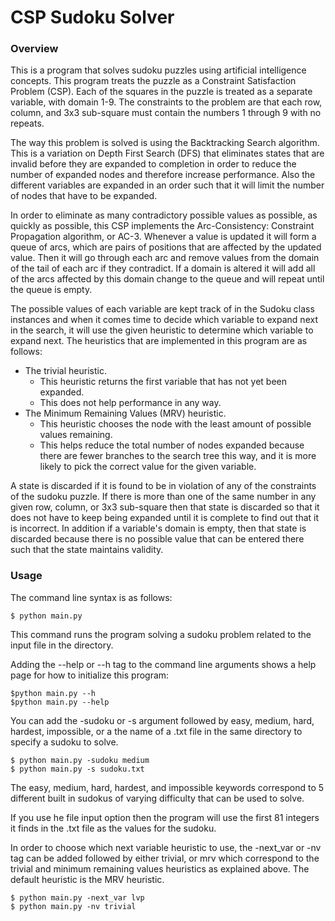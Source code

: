 # CSP Sudoku Solver

### Overview
This is a program that solves sudoku puzzles using artificial intelligence concepts. 
This program treats the puzzle as a Constraint Satisfaction Problem (CSP). Each of the squares in the 
puzzle is treated as a separate variable, with domain 1-9. The constraints to the problem
are that each row, column, and 3x3 sub-square must contain the numbers 1 through 9 with
no repeats.

The way this problem is solved is using the Backtracking Search algorithm. This is a variation
on Depth First Search (DFS) that eliminates states that are invalid before they are expanded to 
completion in order to reduce the number of expanded nodes and therefore increase performance. 
Also the different variables are expanded in an order such that it will limit the number 
of nodes that have to be expanded.

In order to eliminate as many contradictory possible values as possible, as quickly as possible, 
this CSP implements the Arc-Consistency: Constraint Propagation algorithm, or AC-3. Whenever a value is 
updated it will form a queue of arcs, which are pairs of positions that are affected by the updated value.
Then it will go through each arc and remove values from the domain of the tail of each arc if they contradict.
If a domain is altered it will add all of the arcs affected by this domain change to the queue and will repeat 
until the queue is empty. 

The possible values of each variable are kept track of in the Sudoku class instances and
when it comes time to decide which variable to expand next in the search, it will use the given
heuristic to determine which variable to expand next. The heuristics that are implemented in this
program are as follows:

- The trivial heuristic.
    - This heuristic returns the first variable that has not yet been expanded.
    - This does not help performance in any way.
- The Minimum Remaining Values (MRV) heuristic.
    - This heuristic chooses the node with the least amount of possible values remaining. 
    - This helps reduce the total number of nodes expanded because there are fewer branches 
    to the search tree this way, and it is more likely to pick the correct value for the given variable.

A state is discarded if it is found to be in violation of any of the constraints of the
sudoku puzzle. If there is more than one of the same number in any given row, column, or 3x3 
sub-square then that state is discarded so that it does not have to keep being expanded until
it is complete to find out that it is incorrect. In addition if a variable's domain is empty, then
that state is discarded because there is no possible value that can be entered there such that the 
state maintains validity.

### Usage
The command line syntax is as follows:

    $ python main.py
    
This command runs the program solving a sudoku problem related to the input file in the directory.

Adding the --help or --h tag to the command line arguments shows a help page for how to initialize this program:

    $python main.py --h
    $python main.py --help

You can add the -sudoku or -s argument followed by easy, medium, hard, hardest, impossible, 
or a the name of a .txt file in the same directory to specify a sudoku to solve.

    $ python main.py -sudoku medium
    $ python main.py -s sudoku.txt

The easy, medium, hard, hardest, and impossible keywords correspond to 5 different built in sudokus of 
varying difficulty that can be used to solve.

If you use he file input option then the program will use the first 81 integers it finds in the .txt file
as the values for the sudoku.

In order to choose which next variable heuristic to use, the -next_var or -nv tag can be added followed
by either trivial, or mrv which correspond to the trivial and minimum remaining values heuristics as explained 
above. The default heuristic is the MRV heuristic.

    $ python main.py -next_var lvp
    $ python main.py -nv trivial